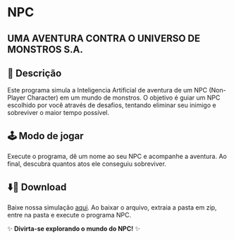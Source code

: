 # NPC 
## UMA AVENTURA CONTRA O UNIVERSO DE MONSTROS S.A.

## 📜 Descrição
Este programa simula a Inteligencia Artificial de aventura de um NPC (Non-Player Character) em um mundo de monstros.
O objetivo é guiar um NPC escolhido por você através de desafios, tentando eliminar seu inimigo e sobreviver o maior tempo possível.

## 🕹️ Modo de jogar
Execute o programa, dê um nome ao seu NPC e acompanhe a aventura. Ao final, descubra quantos atos ele conseguiu sobreviver.


## ⬇️🚀 Download
Baixe nossa simulação [aqui](publish.zip).
Ao baixar o arquivo, extraia a pasta em zip, entre na pasta e execute o programa NPC. 

✨ **Divirta-se explorando o mundo do NPC!** ✨
